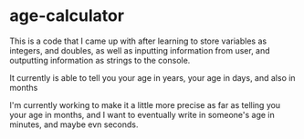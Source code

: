 # age-calculator
This is a code that I came up with after learning to store variables as integers, and doubles, as well as inputting information from user, and outputting information as strings to the console.

It currently is able to tell you your age in years, your age in days, and also in months

I'm currently working to make it a little more precise as far as telling you your age in months, and I want to eventually write in someone's age in minutes, and maybe evn seconds.

